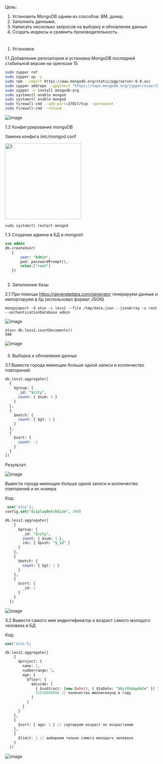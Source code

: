 Цель:

1. Установить MongoDB одним из способов: ВМ, докер;
2. Заполнить данными;
3. Написать несколько запросов на выборку и обновление данных
4. Создать индексы и сравнить производительность.

#
1. Установка:

 1.1 Добавление репозитория и установка MongoDB последней стабильной версии на opensuse 15
```bash
sudo zypper ref
sudo zypper up -y
sudo rpm --import https://www.mongodb.org/static/pgp/server-6.0.asc
sudo zypper addrepo --gpgcheck "https://repo.mongodb.org/zypper/suse/15/mongodb-org/6.0/x86_64/" mongodb
sudo zypper -n install mongodb-org
sudo systemctl enable mongod
sudo systemctl enable mongod
sudo firewall-cmd --add-port=27017/tcp --permanent
sudo firewall-cmd --reload
```
![image](https://user-images.githubusercontent.com/121313424/231887287-210954c6-a4d6-4706-a05e-aa84ad0c4b60.png)

 1.2 Конфигурирование mongoDB

Замена конфига /etc/mongod.conf 

<img width="251" alt="1" src="https://user-images.githubusercontent.com/121313424/231899719-82b761c3-aa79-473f-affc-ba7994eb3f8d.png"> 

` sudo systemctl restart mongod `

1.3 Создание админа в БД в mongosh

```sql
use admin
db.createUser(
   {
       user: "Admin", 
       pwd: passwordPrompt(), 
       roles:["root"]
   })
```
##
2. Заполнение базы

2.1 При помощи https://generatedata.com/generator генерируем данные и импортируем в бд (использовал формат JSON)

` mongoimport -d otus -c less2 --file /tmp/data.json --jsonArray -u root --authenticationDatabase admin `

![image](https://user-images.githubusercontent.com/121313424/231906301-ab5a2264-1948-49bf-8bab-2b77bc8c4736.png)

``` 
otus> db.less2.countDocuments()
500
```
![image](https://user-images.githubusercontent.com/121313424/231908180-bf1c9094-f5f0-4c3d-839d-3a643fefe48f.png)

###
3. Выборка и обновление данных

3.1 Вывести города имеющие больше одной записи и колличество повторений:

```sql
db.less2.aggregate([
  {
    $group: {
      _id: "$city",
      count: { $sum: 1 }
    }
  },
  {
    $match: {
      count: { $gt: 1 }
    }
  },
  {
    $sort: {
      count: -1
    }
  }
])
```

Результат: 

![image](https://user-images.githubusercontent.com/121313424/232605318-da21e777-5af1-4fd5-8557-fa3cf2a4cadc.png)


Вывести города имеющие больше одной записи и колличество повторений и их номера

Код: 
```sql
 use('otus');
config.set("displayBetchSize", 300)

db.less2.aggregate([
    {
      $group: {
        _id: "$city",
        count: { $sum: 1 },
        ids: { $push: "$_id" }
      }
    },
    {
      $match: {
        count: { $gt: 1 }
      }
    },
    {
      $sort: {
        _id: 1
      }
    }
  ]) 
```
![image](https://user-images.githubusercontent.com/121313424/232605367-10e322c8-05d6-4ee4-87cc-8a4a445cfab0.png)

3.2 Вывести самого имя индентификатор и возраст самого молодого человека в БД

Код:
```sql
use('otus');

db.less2.aggregate([
    {
      $project: {
        name: 1,
        numberrange: 1,
        age: {
          $floor: {
            $divide: [
              { $subtract: [new Date(), { $toDate: "$birthdaydate" }] },
              31536000000 // количество миллисекунд в году
            ]
          }
        }
      }
    },
    {
      $sort: { age: 1 } // сортируем возраст по возрастанию
    },
    {
      $limit: 1 // выбираем только самого молодого человека
    }
  ])
```

![image](https://user-images.githubusercontent.com/121313424/232602636-3e1fc5c7-03aa-424a-bc42-e1e294cc35fb.png)









